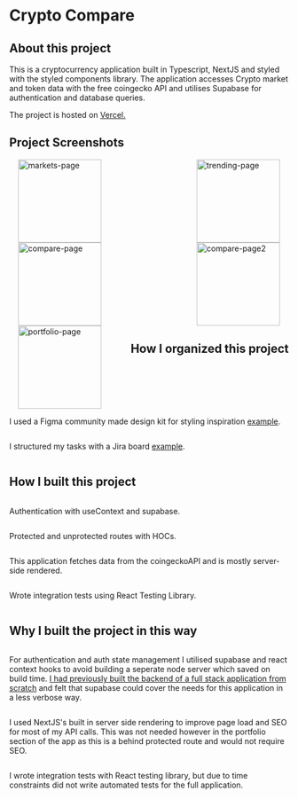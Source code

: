 # Crypto Compare

## About this project

This is a cryptocurrency application built in Typescript, NextJS and styled with the styled components library. The application accesses Crypto market and token data with the free coingecko API and utilises Supabase for authentication and database queries.

The project is hosted on [Vercel.](https://crypto-compare-one.vercel.app/)

## Project Screenshots

<div style="display: flex; justify-content: space-between; flex-wrap: wrap;">
    <img src="https://user-images.githubusercontent.com/57725070/219857928-c3907bf3-905b-4200-9fd1-fcdd3eaf91fe.PNG" alt="markets-page" style="width: 150px; height: auto; margin: 0 1rem;"/>
    <img src="https://user-images.githubusercontent.com/57725070/219857923-751b63d8-68ef-419a-b0fd-cbbbe846ff4a.PNG" alt="trending-page" style="width: 150px; height: auto; margin: 0 1rem;"/>
    <img src="https://user-images.githubusercontent.com/57725070/219857925-881ce244-8aa7-4131-8b40-292491f42ca8.PNG" alt="compare-page" style="width: 150px; height: auto; margin: 0 1rem;"/>
    <img src="https://user-images.githubusercontent.com/57725070/219857927-79bc3ba6-cbac-4c06-93ea-2d342d95d9fe.PNG" alt="compare-page2" style="width: 150px; height: auto; margin: 0 1rem;"/>
    <img src="https://user-images.githubusercontent.com/57725070/219857921-7d9dc5d9-9e39-4d85-8c5e-58f70f73607d.PNG" alt="portfolio-page" style="width: 150px; height: auto; margin: 0 1rem;"/>
</p>

## How I organized this project

I used a Figma community made design kit for styling inspiration [example](https://user-images.githubusercontent.com/57725070/219866826-c868ed24-b343-4a4a-88c7-6d82b97ca9c3.PNG).

I structured my tasks with a Jira board [example](https://user-images.githubusercontent.com/57725070/219866834-a47c052f-a422-4cd7-911e-1ec9823b839d.PNG).

## How I built this project

Authentication with useContext and supabase.

Protected and unprotected routes with HOCs.

This application fetches data from the coingeckoAPI and is mostly server-side rendered.

Wrote integration tests using React Testing Library.

## Why I built the project in this way

For authentication and auth state management I utilised supabase and react context hooks to avoid building a seperate node server which saved on build time. [I had previously built the backend of a full stack application from scratch](https://github.com/Andybrummitt/bug-tracker/tree/main/server) and felt that supabase could cover the needs for this application in a less verbose way.

I used NextJS's built in server side rendering to improve page load and SEO for most of my API calls. This was not needed however in the portfolio section of the app as this is a behind protected route and would not require SEO.

I wrote integration tests with React testing library, but due to time constraints did not write automated tests for the full application.
